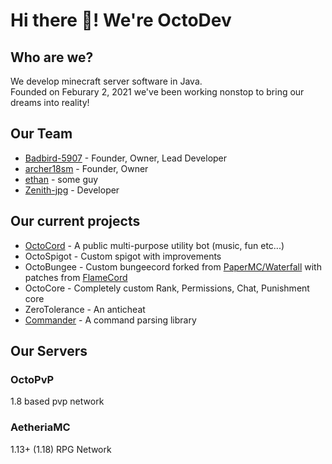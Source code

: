 # Hi there 👋! We're OctoDev

## Who are we?
We develop minecraft server software in Java. <br>
Founded on Feburary 2, 2021 we've been working nonstop to bring our dreams into reality!

## Our Team
 - [Badbird-5907](https://github.com/Badbird-5907) - Founder, Owner, Lead Developer
 - [archer18sm](https://twitter.com/archer18sm) - Founder, Owner
 - [ethan](https://ethanng.dev/) - some guy
 - [Zenith-jpg](https://github.com/Zenith-jpg) - Developer

## Our current projects
 - [OctoCord](https://badbird5907.xyz/octocord) - A public multi-purpose utility bot (music, fun etc...)
 - OctoSpigot - Custom spigot with improvements
 - OctoBungee - Custom bungeecord forked from [PaperMC/Waterfall](https://github.com/PaperMC/Waterfall) with patches from [FlameCord](https://github.com/2lstudios-mc/FlameCord)
 - OctoCore - Completely custom Rank, Permissions, Chat, Punishment core
 - ZeroTolerance - An anticheat
 - [Commander](https://github.com/OctoPvP/Commander) - A command parsing library

## Our Servers
### OctoPvP
1.8 based pvp network

### AetheriaMC
1.13+ (1.18) RPG Network
